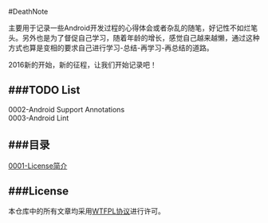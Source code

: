#DeathNote

主要用于记录一些Android开发过程的心得体会或者杂乱的随笔，好记性不如烂笔头。另外也是为了督促自己学习，随着年龄的增长，感觉自己越来越懒，通过这种方式也算是变相的要求自己进行学习-总结-再学习-再总结的道路。

2016新的开始，新的征程，让我们开始记录吧！

###TODO List
---
0002-Android Support Annotations  
0003-Android Lint  

###目录
---
[0001-License简介](./notes/0001-License简介.md)  

###License
---
本仓库中的所有文章均采用[WTFPL协议](http://www.wtfpl.net/txt/copying/)进行许可。